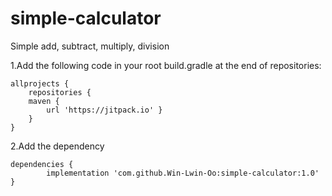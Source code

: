 # simple-calculator
Simple add, subtract, multiply, division

1.Add the following code in your root build.gradle at the end of repositories:

	allprojects {
	    repositories {
		maven {
		    url 'https://jitpack.io' }
	    }
	}
  
  2.Add the dependency
  
	dependencies {
	        implementation 'com.github.Win-Lwin-Oo:simple-calculator:1.0'
	}

